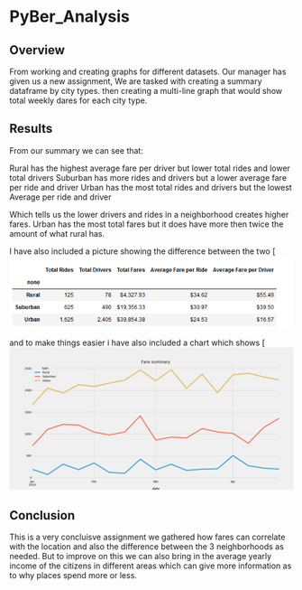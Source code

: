 # PyBer_Analysis

## Overview

From working and creating graphs for different datasets. Our manager has given us a new assignment, We are tasked with creating a summary dataframe by city types. then creating a multi-line graph that would show total weekly dares for each city type. 


## Results


From our summary we can see that:

Rural has the highest average fare per driver but lower total rides and lower total drivers
Suburban has more rides and drivers but a lower average fare per ride and driver
Urban has the most total rides and drivers but the lowest Average per ride and driver

Which tells us the lower drivers and rides in a neighborhood creates higher fares.
Urban has the most total fares but it does have more then twice the amount of what rural has.

I have also included a picture showing the difference between the two
[![Summary](https://github.com/mhossain615/PyBer_Analysis/blob/master/Resources/Summary.png)

and to make things easier i have also included a chart which shows 
[![FareChart](https://github.com/mhossain615/PyBer_Analysis/blob/master/Fare_summary.png)


## Conclusion

This is a very concluisve assignment we gathered how fares can correlate with the location and also the difference between the 3 neighborhoods as needed. But to improve on this we can also bring in the average yearly income of the citizens in different areas which can give more information as to why places spend more or less.
